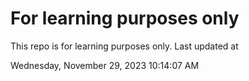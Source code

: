 # For learning purposes only
This repo is for learning purposes only.
Last updated at

Wednesday, November 29, 2023 10:14:07 AM


